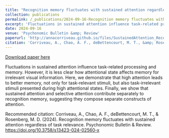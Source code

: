 ```yaml
---
title: "Recognition memory fluctuates with sustained attention regardless of task relevance"
collection: publications
permalink: /_publications/2024-09-16-Recognition memory fluctuates with sustained attention regardless of task relevance
excerpt: 'Fluctuations in sustained attention influence task-related processing and memory. However, it is less clear how attentional state affects memory for irrelevant visual information. Here, we demonstrate that high attention leads to better memory, not only for task-relevant stimuli, but also task-irrelevant stimuli presented during high attentional states. Finally, we show that sustained attention and selective attention contribute separately to recognition memory, suggesting they compose separate constructs of attention.  '
date: 2024-09-16
venue: 'Psychonomic Bulletin &amp; Review'
paperurl: 'http://annacorriveau.github.io/files/SustainedAttention_RecognitionMemory_PBR.pdf'
citation: 'Corriveau, A., Chao, A. F., deBettencourt, M. T., &amp; Rosenberg, M. D. (2024). Recognition memory fluctuates with sustained attention regardless of task relevance. Psychonomic Bulletin &amp; Review. https://doi.org/10.3758/s13423-024-02560-x'
---
```


<a href='http://annacorriveau.github.io/files/SustainedAttention_RecognitionMemory_PBR.pdf'>Download paper here</a>

Fluctuations in sustained attention influence task-related processing and memory. However, it is less clear how attentional state affects memory for irrelevant visual information. Here, we demonstrate that high attention leads to better memory, not only for task-relevant stimuli, but also task-irrelevant stimuli presented during high attentional states. Finally, we show that sustained attention and selective attention contribute separately to recognition memory, suggesting they compose separate constructs of attention.  

Recommended citation: Corriveau, A., Chao, A. F., deBettencourt, M. T., & Rosenberg, M. D. (2024). Recognition memory fluctuates with sustained attention regardless of task relevance. Psychonomic Bulletin & Review. https://doi.org/10.3758/s13423-024-02560-x